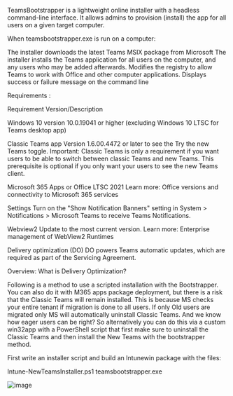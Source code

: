TeamsBootstrapper is a lightweight online installer with a headless command-line interface. It allows admins to provision (install) the app for all users on a given target computer.

When teamsbootstrapper.exe is run on a computer:

The installer downloads the latest Teams MSIX package from Microsoft
The installer installs the Teams application for all users on the computer, and any users who may be added afterwards.
Modifies the registry to allow Teams to work with Office and other computer applications.
Displays success or failure message on the command line

Requirements : 

Requirement	Version/Description

Windows 10 version 10.0.19041 or higher (excluding Windows 10 LTSC for Teams desktop app)

Classic Teams app	Version 1.6.00.4472 or later to see the Try the new Teams toggle.
Important: Classic Teams is only a requirement if you want users to be able to switch between classic Teams and new Teams. This prerequisite is optional if you only want your users to see the new Teams client.

Microsoft 365 Apps or Office LTSC 2021 Learn more: Office versions and connectivity to Microsoft 365 services

Settings	Turn on the "Show Notification Banners" setting in System > Notifications > Microsoft Teams to receive Teams Notifications.

Webview2	Update to the most current version. Learn more: Enterprise management of WebView2 Runtimes

Delivery optimization (DO)	DO powers Teams automatic updates, which are required as part of the Servicing Agreement.

Overview: What is Delivery Optimization?



Following is a method to use a scripted installation with the Bootstrapper. You can also do it with M365 apps package deployment, but there is a risk that the Classic Teams will remain installed. This is because MS checks your entire tenant if migration is done to all users. If only Old users are migrated only MS will automatically uninstall Classic Teams. And we know how eager users can be right? So alternatively you can do this via a custom win32app with a PowerShell script that first make sure to uninstall the Classic Teams and then install the New Teams with the bootstrapper method. 


First write an installer script and build an Intunewin package with the files:

Intune-NewTeamsInstaller.ps1
teamsbootstrapper.exe

![image](https://github.com/user-attachments/assets/4caac708-bdba-4845-acad-3554995096fe)
